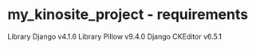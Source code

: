 # my_kinosite_project - requirements
Library Django v4.1.6
Library Pillow v9.4.0
Django CKEditor v6.5.1
